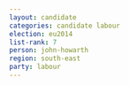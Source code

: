 ```yaml
---
layout: candidate
categories: candidate labour
election: eu2014
list-rank: 7
person: john-howarth
region: south-east
party: labour
---
```

